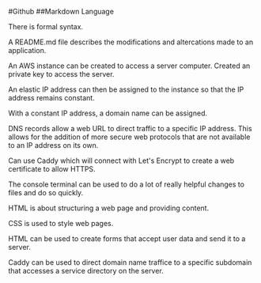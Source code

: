 #Github
##Markdown Language

There is formal syntax.

A README.md file describes the modifications and altercations made to an application.

An AWS instance can be created to access a server computer. Created an private key to access the server.

An elastic IP address can then be assigned to the instance so that the IP address remains constant.

With a constant IP address, a domain name can be assigned.

DNS records allow a web URL to direct traffic to a specific IP address. This allows for the addition
of more secure web protocols that are not available to an IP address on its own.

Can use Caddy which will connect with Let's Encrypt to create a web certificate to allow HTTPS.

The console terminal can be used to do a lot of really helpful changes to files and do so quickly.

HTML is about structuring a web page and providing content.

CSS is used to style web pages.

HTML can be used to create forms that accept user data and send it to a server.

Caddy can be used to direct domain name traffice to a specific subdomain that accesses a service directory on the server.
